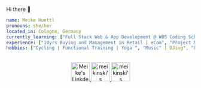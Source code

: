 Hi there 👋

```yaml
name: Meike Huettl
pronouns: she/her
located_in: Cologne, Germany
currently_learning: ["Full Stack Web & App Development @ WBS Coding School"]
experience: ["10yrs Buying and Management in Retail | eCom", "Project Management", "Team Leader"]
hobbies: ["Cycling | Functional Training | Yoga ", "Music" | DJing", "Food | Cooking"]
```


<p align="center">
<br/>
<a href="https://www.linkedin.com/in/meike-huettl-066500154/">
  <img alt="Meike's LinkdeIN" width="50px" src="https://camo.githubusercontent.com/c8a9c5b414cd812ad6a97a46c29af67239ddaeae08c41724ff7d945fb4c047e5/68747470733a2f2f6564656e742e6769746875622e696f2f537570657254696e7949636f6e732f696d616765732f7376672f6c696e6b6564696e2e737667"/>
</a>
<a href="https://twitter.com/meikinski">
  <img alt="meikinski's twitter" width="50px" src="https://camo.githubusercontent.com/35b0b8bfbd8840f35607fb56ad0a139047fd5d6e09ceb060c5c6f0a5abd1044c/68747470733a2f2f6564656e742e6769746875622e696f2f537570657254696e7949636f6e732f696d616765732f7376672f747769747465722e737667" />
</a>
<a href="https://www.instagram.com/meikinski/">
  <img alt="meikinski's instagram" width="50px" src="https://camo.githubusercontent.com/c9dacf0f25a1489fdbc6c0d2b41cda58b77fa210a13a886d6f99e027adfbd358/68747470733a2f2f6564656e742e6769746875622e696f2f537570657254696e7949636f6e732f696d616765732f7376672f696e7374616772616d2e737667" />
</a>
</p>

